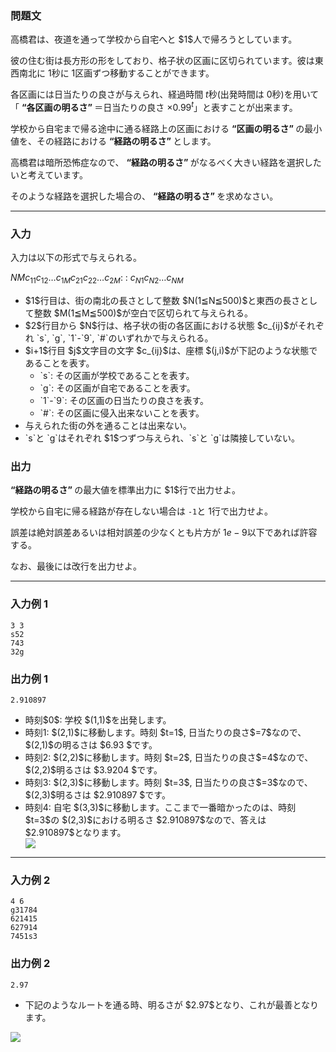 
<div>

<div>

### **問題文**

<section>
高橋君は、夜道を通って学校から自宅へと $1$人で帰ろうとしています。

彼の住む街は長方形の形をしており、格子状の区画に区切られています。彼は東西南北に $1$秒に $1$区画ずつ移動することができます。

各区画には日当たりの良さが与えられ、経過時間 $t$秒(出発時間は $0$秒)を用いて「
<b>
“各区画の明るさ”
</b>
$＝$日当たりの良さ $× 0.99^t$」と表すことが出来ます。

学校から自宅まで帰る途中に通る経路上の区画における
<b>
“区画の明るさ”
</b>
の最小値を、その経路における
<b>
“経路の明るさ”
</b>
とします。

高橋君は暗所恐怖症なので、
<b>
“経路の明るさ”
</b>
がなるべく大きい経路を選択したいと考えています。

そのような経路を選択した場合の、
<b>
“経路の明るさ”
</b>
を求めなさい。


</section>

</div>

---

<div>

<div>

### **入力**

<section>
入力は以下の形式で与えられる。

<div>

$N$$M$$c_{11}c_{12}…c_{1M}$$c_{21}c_{22}…c_{2M}$:
:
$c_{N1}c_{N2}…c_{NM}$
</div>

<ul>

<li>
$1$行目は、街の南北の長さとして整数 $N(1≦N≦500)$と東西の長さとして整数 $M(1≦M≦500)$が空白で区切られて与えられる。
</li>

<li>
$2$行目から $N$行は、格子状の街の各区画における状態 $c_{ij}$がそれぞれ `s`, `g`, `1`-`9`, `#`のいずれかで与えられる。
</li>

<li>
$i+1$行目 $j$文字目の文字 $c_{ij}$は、座標 $(j,i)$が下記のような状態であることを表す。
	
<ul>

<li>
`s`: その区画が学校であることを表す。
</li>

<li>
`g`: その区画が自宅であることを表す。
</li>

<li>
`1`-`9`: その区画の日当たりの良さを表す。
</li>

<li>
`#`: その区画に侵入出来ないことを表す。
</li>

</ul>

</li>

<li>
与えられた街の外を通ることは出来ない。
</li>

<li>
`s`と `g`はそれぞれ $1$つずつ与えられ、`s`と `g`は隣接していない。
</li>

</ul>

</section>

</div>

<div>

### **出力**

<section>

<b>
“経路の明るさ”
</b>
の最大値を標準出力に $1$行で出力せよ。

学校から自宅に帰る経路が存在しない場合は `-1`と $1$行で出力せよ。

誤差は絶対誤差あるいは相対誤差の少なくとも片方が $1e−9$以下であれば許容する。

なお、最後には改行を出力せよ。

</section>

</div>

</div>

---

<div>

### **入力例 1**

<section>

```
3 3
s52
743
32g
```

</section>

</div>

<div>

### **出力例 1**

<section>

```
2.910897
```

<ul>

<li>
時刻$0$: 学校 $(1,1)$を出発します。
</li>

<li>
時刻1: $(2,1)$に移動します。時刻 $t=1$, 日当たりの良さ$=7$なので、$(2,1)$の明るさは $6.93 $です。
</li>

<li>
時刻2: $(2,2)$に移動します。時刻 $t=2$, 日当たりの良さ$=4$なので、$(2,2)$明るさは $3.9204 $です。
</li>

<li>
時刻3: $(2,3)$に移動します。時刻 $t=3$, 日当たりの良さ$=3$なので、$(2,3)$明るさは $2.910897 $です。
</li>

<li>
時刻4: 自宅 $(3,3)$に移動します。ここまで一番暗かったのは、時刻 $t=3$の $(2,3)$における明るさ $2.910897$なので、答えは $2.910897$となります。
</li>

<div>

<img src="https://atcoder.jp/img/arc/003/3_1.png">

</img>

</div>

</ul>

</section>

</div>

---

<div>

### **入力例 2**

<section>

```
4 6
g31784
621415
627914
7451s3
```

</section>

</div>

<div>

### **出力例 2**

<section>

```
2.97
```

<ul>

<li>
下記のようなルートを通る時、明るさが $2.97$となり、これが最善となります。
</li>

</ul>

<div>

<img src="https://atcoder.jp/img/arc/003/3_2.png">

</img>

</div>

</section>

</div>

</div>
